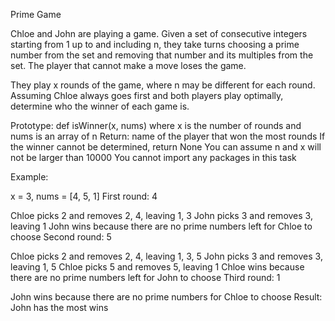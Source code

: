 Prime Game

Chloe and John are playing a game. Given a set of consecutive integers starting from 1 up to and including n, they take turns choosing a prime number from the set and removing that number and its multiples from the set. The player that cannot make a move loses the game.

They play x rounds of the game, where n may be different for each round. Assuming Chloe always goes first and both players play optimally, determine who the winner of each game is.

Prototype: def isWinner(x, nums)
where x is the number of rounds and nums is an array of n
Return: name of the player that won the most rounds
If the winner cannot be determined, return None
You can assume n and x will not be larger than 10000
You cannot import any packages in this task

Example:

x = 3, nums = [4, 5, 1]
First round: 4

Chloe picks 2 and removes 2, 4, leaving 1, 3
John picks 3 and removes 3, leaving 1
John wins because there are no prime numbers left for Chloe to choose
Second round: 5

Chloe picks 2 and removes 2, 4, leaving 1, 3, 5
John picks 3 and removes 3, leaving 1, 5
Chloe picks 5 and removes 5, leaving 1
Chloe wins because there are no prime numbers left for John to choose
Third round: 1

John wins because there are no prime numbers for Chloe to choose
Result: John has the most wins
